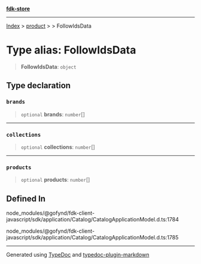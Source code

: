 [**fdk-store**](../../../README.md)
***

[Index](../../../API.md) > [product](../../README.md) > [<internal>](../README.md) > FollowIdsData

# Type alias: FollowIdsData

> **FollowIdsData**: `object`

## Type declaration

### `brands`

> `optional` **brands**: `number`[]

***

### `collections`

> `optional` **collections**: `number`[]

***

### `products`

> `optional` **products**: `number`[]

## Defined In

node\_modules/@gofynd/fdk-client-javascript/sdk/application/Catalog/CatalogApplicationModel.d.ts:1784

node\_modules/@gofynd/fdk-client-javascript/sdk/application/Catalog/CatalogApplicationModel.d.ts:1785

***
Generated using [TypeDoc](https://typedoc.org/) and [typedoc-plugin-markdown](https://www.npmjs.com/package/typedoc-plugin-markdown)
